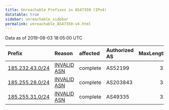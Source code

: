 ```yaml
---
title: Unreachable Prefixes in AS47350 (IPv4)
datatable: true
sidebar: unreachable_sidebar
permalink: unreachable_AS47350-v4.html
---
```


Data as of 2019-08-03 18:05:00 UTC


<div class="datatable-begin"></div>

| Prefix                                                   | Reason                                                                                                 | affected   | Authorized AS   |   MaxLength | Anchor                                         |   unreachable /24s |
|:---------------------------------------------------------|:-------------------------------------------------------------------------------------------------------|:-----------|:----------------|------------:|:-----------------------------------------------|-------------------:|
| [185.232.43.0/24](https://stat.ripe.net/185.232.43.0/24) | [INVALID ASN](https://rpki-validator.ripe.net/announcement-preview?asn=AS47350&prefix=185.232.43.0/24) | complete   | AS52199         |          32 | [RIPE](unreachable_RIPE_NCC_RPKI_Root-v4.html) |                  1 |
| [185.255.28.0/24](https://stat.ripe.net/185.255.28.0/24) | [INVALID ASN](https://rpki-validator.ripe.net/announcement-preview?asn=AS47350&prefix=185.255.28.0/24) | complete   | AS203843        |          32 | [RIPE](unreachable_RIPE_NCC_RPKI_Root-v4.html) |                  1 |
| [185.255.31.0/24](https://stat.ripe.net/185.255.31.0/24) | [INVALID ASN](https://rpki-validator.ripe.net/announcement-preview?asn=AS47350&prefix=185.255.31.0/24) | complete   | AS49335         |          32 | [RIPE](unreachable_RIPE_NCC_RPKI_Root-v4.html) |                  1 |

<div class="datatable-end"></div>